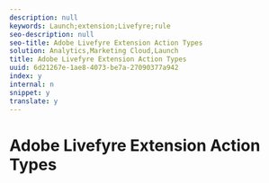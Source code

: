 ```yaml
---
description: null
keywords: Launch;extension;Livefyre;rule
seo-description: null
seo-title: Adobe Livefyre Extension Action Types
solution: Analytics,Marketing Cloud,Launch
title: Adobe Livefyre Extension Action Types
uuid: 6d21267e-1ae8-4073-be7a-27090377a942
index: y
internal: n
snippet: y
translate: y
---
```


# Adobe Livefyre Extension Action Types


